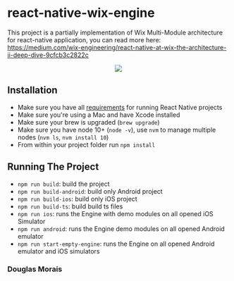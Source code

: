 # react-native-wix-engine

This project is a partially implementation of Wix Multi-Module architecture for react-native application, you can read more here:
https://medium.com/wix-engineering/react-native-at-wix-the-architecture-ii-deep-dive-9cfcb3c2822c


<p align="center">
    <img src="https://cdn-images-1.medium.com/max/1600/1*0uOMzP8Kcc6RLrcu8MdYGg.png"/>
</p>


## Installation

* Make sure you have all [requirements](https://facebook.github.io/react-native/docs/getting-started.html#requirements) for running React Native projects
* Make sure you're using a Mac and have Xcode installed
* Make sure your brew is upgraded (`brew upgrade`)
* Make sure you have node 10+ (`node -v`), use `nvm` to manage multiple nodes (`nvm ls`, `nvm install 10`)
* From within your project folder run `npm install`

## Running The Project

* `npm run build`: build the project
* `npm run build-android`: build only Android project
* `npm run build-ios`: build only iOS project
* `npm run build-ts`: build build ts files
* `npm run ios`: runs the Engine with demo modules on all opened iOS Simulator 
* `npm run android`: runs the Engine demo modules on all opened Android emulator
* `npm run start-empty-engine`: runs the Engine on all opened Android emulator and iOS simulators 

### Douglas Morais
